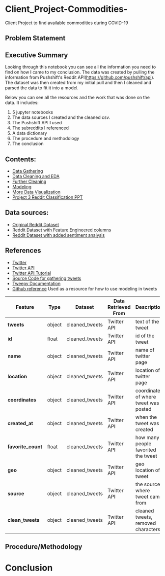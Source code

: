 # Client_Project-Commodities-
Client Project to find available commodities during COVID-19

## Problem Statement


## Executive Summary
Looking through this notebook you can see all the information you need to find on how I came to my conclusion. The data was created by pulling the information from Pushshift's Reddit API(https://github.com/pushshift/api). The dataset was then created from my initial pull and then I cleaned and parsed the data to fit it into a model.


Below you can see all the resources and the work that was done on the data. It includes:
1. 5 jupyter notebooks
2. The data sources I created and the cleaned csv.
3. The Pushshift API I used
4. The subreddits I referenced
5. A data dictionary
6. The procedure and methodology
7. The conclusion

## Contents:

- [Data Gathering](01_Data_Gathering.ipynb)
- [Data Cleaning and EDA](02_Data_Cleaning_EDA.ipynb)
- [Further Cleaning](03_Further_Cleaning.ipynb)
- [Modeling](04_Modeling.ipynb)
- [More Data Visualization](05_Visualizations.ipynb)
- [Project 3 Reddit Classification PPT](Project_3_Reddit_Classification.pdf)

## Data sources:
- [Original Reddit Dataset](Datasets/big_reddit_list.csv)
- [Reddit Dataset with Feature Engineered columns](Datasets/reddit_list_with_feature_engineering.csv)
- [Reddit Dataset with added sentiment analysis](Datasets/reddit_cleaned_title_and_selftext.csv)


##  References
- [Twitter](https://twitter.com/)
- [Twitter API](https://developer.twitter.com/en/docs)
- [Twitter API Tutorial](http://socialmedia-class.org/twittertutorial.html)
- [Source Code for gathering tweets](https://www.youtube.com/watch?v=WX0MDddgpA4&list=PL5tcWHG-UPH2zBfOz40HSzcGUPAVOOnu1&index=3)
- [Tweepy Documentation](http://docs.tweepy.org/en/v3.8.0/index.html)
- [Github reference](https://github.com/TungPhung/Twitter-Natural-Disaster-Mapping/blob/master/ProcessingandModeling.ipynb) Used as a resource for how to use modeling in tweets




Feature|    Type|    Dataset|Data Retrieved From|Description|
-------|--------|-----------|-------------------|-----------|
**tweets**|object|cleaned_tweets|Twitter API|text of the tweet|
**id**|float|cleaned_tweets|Twitter API|id of the tweet|
**name**|object|cleaned_tweets|Twitter API|name of twitter page|
**location**|object|cleaned_tweets|Twitter API|location of twitter page|
**coordinates**|object|cleaned_tweets|Twitter API|coordinates of where tweet was posted|
**created_at**|object|cleaned_tweets|Twitter API|when the tweet was created|
**favorite_count**|float|cleaned_tweets|Twitter API|how many people favorited the tweet|
**geo**|object|cleaned_tweets|Twitter API|geo location of tweet|
**source**|object|cleaned_tweets|Twitter API|the source where tweet came from|
**clean_tweets**|object|cleaned_tweets|Twitter API|cleaned tweets, removed characters|



## Procedure/Methodology


# Conclusion
